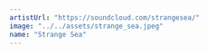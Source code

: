 ```yaml
---
artistUrl: "https://soundcloud.com/strangesea/"
image: "../../assets/strange_sea.jpeg"
name: "Strange Sea"
---
```


